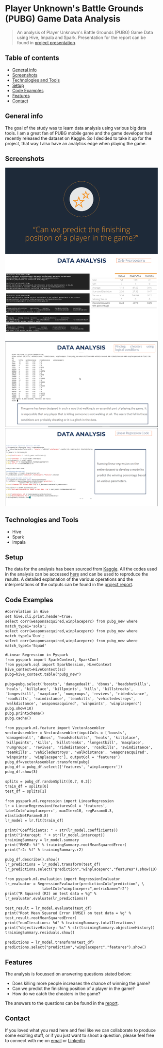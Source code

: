 # Player Unknown's Battle Grounds (PUBG) Game Data Analysis   
> An analysis of Player Unknown's Battle Grounds (PUBG) Game Data using Hive, Impala and Spark. Presentation for the report can be found in [project presentation](https://github.com/ashish1993utd/PUBG-Game-Data-Analysis/blob/master/Big%20Data%20Project%20.pdf).

## Table of contents
* [General info](#general-info)
* [Screenshots](#screenshots)
* [Technologies and Tools](#technologies-and-tools)
* [Setup](#setup)
* [Code Examples](#code-examples)
* [Features](#features)
* [Contact](#contact)

## General info

The goal of the study was to learn data analysis using various big data tools. I am a great fan of PUBG mobile game and the game developer had recently released the dataset on Kaggle. So I decided to take it up for the project, that way I also have an analytics edge when playing the game. 

## Screenshots
![Example screenshot](./img/Capture.PNG)
![Example screenshot](./img/Capture1.PNG)
![Example screenshot](./img/capture2.png)
![Example screenshot](./img/Capture3.png)

## Technologies and Tools
* Hive
* Spark 
* Impala

## Setup
The data for the analysis has been sourced from [Kaggle](https://www.kaggle.com/c/pubg-finish-placement-prediction). 
All the codes used in the analysis can be accessed [here](https://github.com/ashish1993utd/PUBG-Game-Data-Analysis/tree/master/code) and can be used to reproduce the results. 
A detailed explanation of the various operations and the interpretations of the outputs can be found in the [project report](https://github.com/ashish1993utd/PUBG-Game-Data-Analysis/blob/master/Big%20Data%20Project%20.pdf).

## Code Examples

````
#Correlation in Hive
set hive.cli.print.header=true;
select corr(weaponsacquired,winplaceperc) from pubg_new where match_type1='solo';
select corr(weaponsacquired,winplaceperc) from pubg_new where match_type1='Duo';
select corr(weaponsacquired,winplaceperc) from pubg_new where match_type1='Squad'
````

````
#Linear Regression in Pyspark
from pyspark import SparkContext, SparkConf
from pyspark.sql import SparkSession, HiveContext
hive_context=HiveContext(sc)
pubg=hive_context.table("pubg_new")

pubg=pubg.select('boosts', 'damagedealt', 'dbnos', 'headshotkills', 'heals', 'killplace', 'killpoints', 'kills', 'killstreaks', 'longestkill', 'maxplace', 'numgroups', 'revives', 'ridedistance', 'roadkills', 'swimdistance', 'teamkills', 'vehicledestroys', 'walkdistance', 'weaponsacquired', 'winpoints', 'winplaceperc')
pubg.show(10) 
pubg.printSchema()
pubg.cache()

from pyspark.ml.feature import VectorAssembler
vectorAssembler = VectorAssembler(inputCols = ['boosts', 'damagedealt', 'dbnos', 'headshotkills', 'heals', 'killplace', 'killpoints', 'kills', 'killstreaks', 'longestkill', 'maxplace', 'numgroups', 'revives', 'ridedistance', 'roadkills', 'swimdistance', 'teamkills', 'vehicledestroys', 'walkdistance', 'weaponsacquired', 'winpoints', 'winplaceperc'], outputCol = 'features')
pubg_df=vectorAssembler.transform(pubg)
pubg_df = pubg_df.select(['features', 'winplaceperc'])
pubg_df.show(3)

splits = pubg_df.randomSplit([0.7, 0.3])
train_df = splits[0]
test_df = splits[1]

from pyspark.ml.regression import LinearRegression
lr = LinearRegression(featuresCol = 'features', labelCol='winplaceperc', maxIter=10, regParam=0.3, elasticNetParam=0.8)
lr_model = lr.fit(train_df)

print("Coefficients: " + str(lr_model.coefficients))
print("Intercept: " + str(lr_model.intercept))
trainingSummary = lr_model.summary
print("RMSE: %f" % trainingSummary.rootMeanSquaredError)
print("r2: %f" % trainingSummary.r2)

pubg_df.describe().show()
lr_predictions = lr_model.transform(test_df)
lr_predictions.select("prediction","winplaceperc","features").show(10)

from pyspark.ml.evaluation import RegressionEvaluator
lr_evaluator = RegressionEvaluator(predictionCol="prediction", \
                 labelCol="winplaceperc",metricName="r2")
print("R Squared (R2) on test data = %g" % lr_evaluator.evaluate(lr_predictions))

test_result = lr_model.evaluate(test_df)
print("Root Mean Squared Error (RMSE) on test data = %g" % test_result.rootMeanSquaredError)
print("numIterations: %d" % trainingSummary.totalIterations)
print("objectiveHistory: %s" % str(trainingSummary.objectiveHistory))
trainingSummary.residuals.show()

predictions = lr_model.transform(test_df)
predictions.select("prediction","winplaceperc","features").show()
````

## Features
The analysis is focussed on answering questions stated below:
  * Does killing more people increases the chance of winning the game?
  * Can we predict the finishing position of a player in the game?
  * How do we catch the cheaters in the game?
  
The answers to the questions can be found in the [report](https://github.com/ashish1993utd/PUBG-Game-Data-Analysis/blob/master/Big%20Data%20Project%20.pdf). 

## Contact
If you loved what you read here and feel like we can collaborate to produce some exciting stuff, or if you
just want to shoot a question, please feel free to connect with me on 
<a href="mailto:manishshukla.ms18@gmail.com">email</a> or 
<a href="https://www.linkedin.com/in/manishshukla-ms/" target="_blank">LinkedIn</a>
